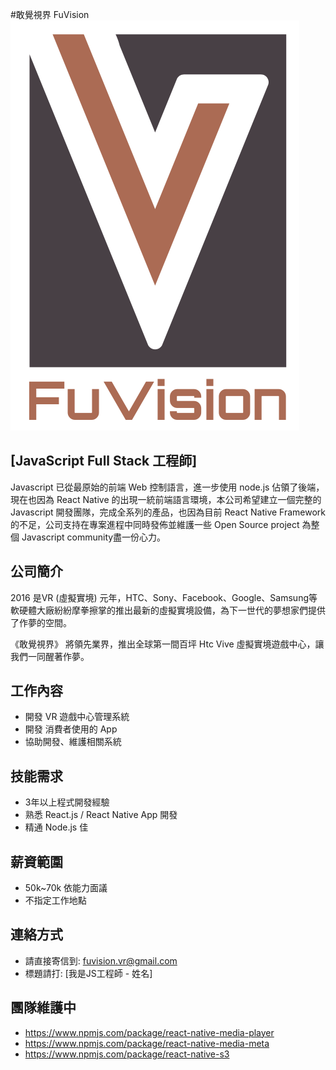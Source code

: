 #敢覺視界 FuVision
![](Logo.png)

[JavaScript Full Stack 工程師]
--------
Javascript 已從最原始的前端 Web 控制語言，進一步使用 node.js 佔領了後端，現在也因為 React Native 的出現一統前端語言環境，本公司希望建立一個完整的 Javascript 開發團隊，完成全系列的產品，也因為目前 React Native Framework的不足，公司支持在專案進程中同時發佈並維護一些 Open Source project 為整個 Javascript community盡一份心力。


公司簡介
--------
2016 是VR (虛擬實境) 元年，HTC、Sony、Facebook、Google、Samsung等軟硬體大廠紛紛摩拳擦掌的推出最新的虛擬實境設備，為下一世代的夢想家們提供了作夢的空間。

《敢覺視界》 將領先業界，推出全球第一間百坪 Htc Vive 虛擬實境遊戲中心，讓我們一同醒著作夢。

工作內容
--------
* 開發 VR 遊戲中心管理系統
* 開發 消費者使用的 App
* 協助開發、維護相關系統

技能需求
--------
* 3年以上程式開發經驗
* 熟悉 React.js / React Native App 開發
* 精通 Node.js 佳

薪資範圍
--------
- 50k~70k 依能力面議
- 不指定工作地點

連絡方式
--------
- 請直接寄信到: fuvision.vr@gmail.com
- 標題請打: [我是JS工程師 - 姓名]

團隊維護中
--------
- https://www.npmjs.com/package/react-native-media-player
- https://www.npmjs.com/package/react-native-media-meta
- https://www.npmjs.com/package/react-native-s3



